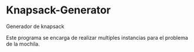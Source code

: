 # Knapsack-Generator
Generador de knapsack

Este programa se encarga de realizar multiples instancias para el problema de la mochila.

